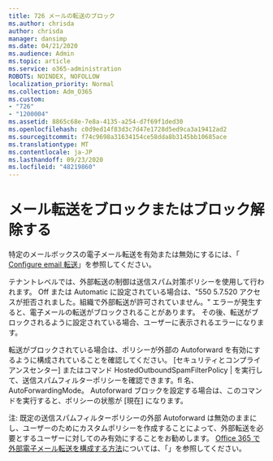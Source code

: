 ```yaml
---
title: 726 メールの転送のブロック
ms.author: chrisda
author: chrisda
manager: dansimp
ms.date: 04/21/2020
ms.audience: Admin
ms.topic: article
ms.service: o365-administration
ROBOTS: NOINDEX, NOFOLLOW
localization_priority: Normal
ms.collection: Adm_O365
ms.custom:
- "726"
- "1200004"
ms.assetid: 8865c68e-7e8a-4135-a254-d7f69f1ded30
ms.openlocfilehash: c0d9ed14f83d3c7d47e1728d5ed9ca3a19412ad2
ms.sourcegitcommit: f74c9698a31634154ce58dda8b3145bb10685ace
ms.translationtype: MT
ms.contentlocale: ja-JP
ms.lasthandoff: 09/23/2020
ms.locfileid: "48219860"
---
```

# <a name="blocking-or-unblocking-email-forwarding"></a>メール転送をブロックまたはブロック解除する

特定のメールボックスの電子メール転送を有効または無効にするには、「 [Configure email 転送](https://docs.microsoft.com/microsoft-365/admin/email/configure-email-forwarding)」を参照してください。

テナントレベルでは、外部転送の制御は送信スパム対策ポリシーを使用して行われます。 Off または Automatic に設定されている場合は、"550 5.7.520 アクセスが拒否されました。組織で外部転送が許可されていません。" エラーが発生すると、電子メールの転送がブロックされることがあります。 その後、転送がブロックされるように設定されている場合、ユーザーに表示されるエラーになります。

転送がブロックされている場合は、ポリシーが外部の Autoforward を有効にするように構成されていることを確認してください。 [セキュリティとコンプライアンスセンター] またはコマンド HostedOutboundSpamFilterPolicy | を実行して、送信スパムフィルターポリシーを確認できます。fl 名、AutoForwardingMode。 Autoforward ブロックを設定する場合は、このコマンドを実行すると、ポリシーの状態が [現在] になります。

注: 既定の送信スパムフィルターポリシーの外部 Autoforward は無効のままにし、ユーザーのためにカスタムポリシーを作成することによって、外部転送を必要とするユーザーに対してのみ有効にすることをお勧めします。 [Office 365 で外部電子メール転送を構成する方法](https://docs.microsoft.com/microsoft-365/security/office-365-security/external-email-forwarding)については、「」を参照してください。